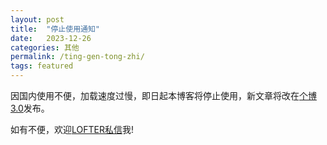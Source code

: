 ```yaml
---
layout: post
title:  "停止使用通知"
date:   2023-12-26
categories: 其他
permalink: /ting-gen-tong-zhi/
tags: featured
---
```


因国内使用不便，加载速度过慢，即日起本博客将停止使用，新文章将改在[个博3.0](diealittle.blog)发布。

如有不便，欢迎[LOFTER私信](moinmoin150.lofter.com)我!

